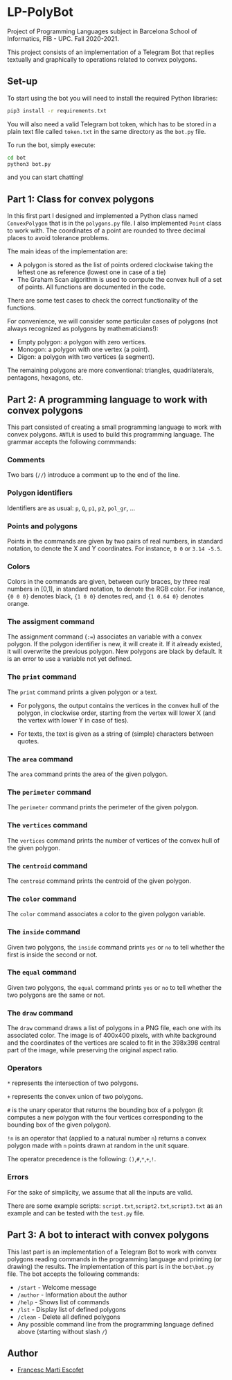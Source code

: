 # LP-PolyBot
Project of Programming Languages subject in Barcelona School of Informatics, FIB - UPC. Fall 2020-2021.

This project consists of an implementation of a Telegram Bot that replies textually and graphically to operations related to convex polygons.

## Set-up
To start using the bot you will need to install the required Python libraries:
```bash
pip3 install -r requirements.txt
```
You will also need a valid Telegram bot token, which has to be stored in a plain text file called `token.txt` in the same directory as the `bot.py` file.

To run the bot, simply execute:

```bash
cd bot
python3 bot.py
```

and you can start chatting!

## Part 1: Class for convex polygons
In this first part I designed and implemented a Python class named `ConvexPolygon` that is in the `polygons.py` file. I also implemented `Point` class to work with. The coordinates of a point are rounded to three decimal places to avoid tolerance problems.

The main ideas of the implementation are:
* A polygon is stored as the list of points ordered clockwise taking the leftest one as reference (lowest one in case of a tie)
* The Graham Scan algorithm is used to compute the convex hull of a set of points.
All functions are documented in the code.

There are some test cases to check the correct functionality of the functions.

For convenience, we will consider some particular cases of polygons (not always recognized as polygons by mathematicians!):

* Empty polygon: a polygon with zero vertices.
* Monogon: a polygon with one vertex (a point).
* Digon: a polygon with two vertices (a segment).

The remaining polygons are more conventional: triangles, quadrilaterals, pentagons, hexagons, etc.

## Part 2: A programming language to work with convex polygons

This part consisted of creating a small programming language to work with convex polygons. `ANTLR` is used to build this programming language.
The grammar accepts the following commmands:

### Comments
Two bars (`//`) introduce a comment up to the end of the line.

### Polygon identifiers
Identifiers are as usual:
`p`, `Q`, `p1`, `p2`, `pol_gr`, ...

### Points and polygons
Points in the commands are given by two pairs of real numbers, in standard notation, to denote the X and Y coordinates. For instance, `0 0` or `3.14 -5.5`.

### Colors
Colors in the commands are given, between curly braces, by three real numbers in [0,1], in standard notation, to denote the RGB color. For instance, `{0 0 0}` denotes black, `{1 0 0}` denotes red, and `{1 0.64 0}` denotes orange.

### The assigment command
The assignment command (`:=`) associates an variable with a convex polygon.
If the polygon identifier is new, it will create it. If it already existed, it will overwrite the previous polygon. New polygons are black by default. It is an error to use a variable not yet defined.

### The `print` command
The `print` command prints a given polygon or a text.

- For polygons, the output contains the vertices in the convex hull of the polygon, in clockwise order, starting from the vertex will lower X (and the vertex with lower Y in case of ties).

- For texts, the text is given as a string of (simple) characters between quotes.

### The `area` command
The `area` command prints the area of the given polygon.

### The `perimeter` command
The `perimeter` command prints the perimeter of the given polygon.

### The `vertices` command
The `vertices` command prints the number of vertices of the convex hull of the given polygon.

### The `centroid` command
The `centroid` command prints the centroid of the given polygon.

### The `color` command
The `color` command associates a color to the given polygon variable.

### The `inside` command
Given two polygons, the `inside` command prints `yes` or `no` to tell whether the first is inside the second or not.

### The `equal` command
Given two polygons, the `equal` command prints `yes` or `no` to tell whether the two polygons are the same or not.

### The `draw` command
The `draw` command draws a list of polygons in a PNG file, each one with its associated color. The image is of 400x400 pixels, with white background and the coordinates of the vertices are scaled to fit in the 398x398 central part of the image, while preserving the original aspect ratio.

### Operators
`*` represents the intersection of two polygons.

`+` represents the convex union of two polygons.

`#` is the unary operator that returns the bounding box of a polygon (it computes a new polygon with the four vertices corresponding to the bounding box of the given polygon).

`!n` is an operator that (applied to a natural number `n`) returns a convex polygon made with `n` points drawn at random in the unit square.

The operator precedence is the following: `()`,`#`,`*`,`+`,`!`.
### Errors
For the sake of simplicity, we assume that all the inputs are valid.

There are some example scripts: `script.txt`,`script2.txt`,`script3.txt` as an example and can be tested with the `test.py` file.

## Part 3: A bot to interact with convex polygons
This last part is an implementation of a Telegram Bot to work with convex polygons reading commands in the programming language and printing (or drawing) the results.
The implementation of this part is in the `bot\bot.py` file.
The bot accepts the following commands:
* `/start` - Welcome message
* `/author` - Information about the author
* `/help` - Shows list of commands
* `/lst` - Display list of defined polygons
* `/clean` - Delete all defined polygons
* Any possible command line from the programming language defined above (starting without slash `/`)

## Author
- [Francesc Martí Escofet](https://github.com/fmartiescofet)